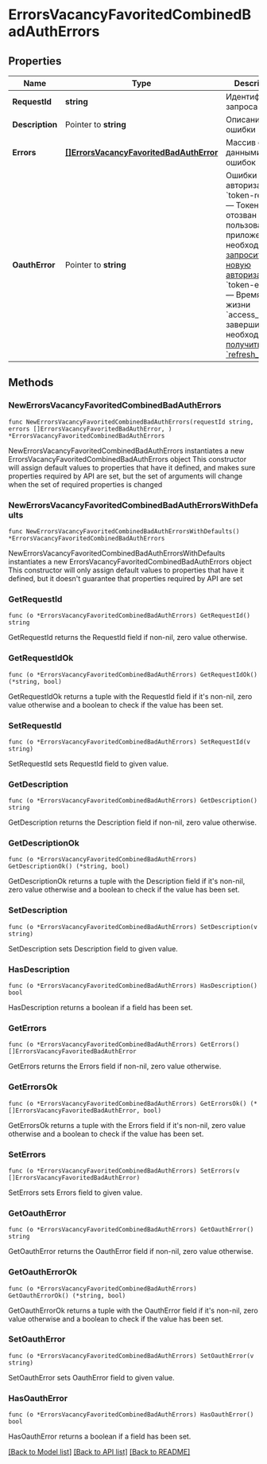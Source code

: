 # ErrorsVacancyFavoritedCombinedBadAuthErrors

## Properties

Name | Type | Description | Notes
------------ | ------------- | ------------- | -------------
**RequestId** | **string** | Идентификатор запроса | 
**Description** | Pointer to **string** | Описание ошибки | [optional] 
**Errors** | [**[]ErrorsVacancyFavoritedBadAuthError**](ErrorsVacancyFavoritedBadAuthError.md) | Массив с данными ошибок | 
**OauthError** | Pointer to **string** | Ошибки авторизации:   * &#x60;token-revoked&#x60; — Токен отозван пользователем, приложению необходимо [запросить новую авторизацию](#tag/Avtorizaciya-rabotodatelya/operation/authorize)   * &#x60;token-expired&#x60; — Время жизни &#x60;access_token&#x60; завершилось, необходимо [получить &#x60;refresh_token&#x60;](#tag/Avtorizaciya-rabotodatelya/operation/authorize)  | [optional] 

## Methods

### NewErrorsVacancyFavoritedCombinedBadAuthErrors

`func NewErrorsVacancyFavoritedCombinedBadAuthErrors(requestId string, errors []ErrorsVacancyFavoritedBadAuthError, ) *ErrorsVacancyFavoritedCombinedBadAuthErrors`

NewErrorsVacancyFavoritedCombinedBadAuthErrors instantiates a new ErrorsVacancyFavoritedCombinedBadAuthErrors object
This constructor will assign default values to properties that have it defined,
and makes sure properties required by API are set, but the set of arguments
will change when the set of required properties is changed

### NewErrorsVacancyFavoritedCombinedBadAuthErrorsWithDefaults

`func NewErrorsVacancyFavoritedCombinedBadAuthErrorsWithDefaults() *ErrorsVacancyFavoritedCombinedBadAuthErrors`

NewErrorsVacancyFavoritedCombinedBadAuthErrorsWithDefaults instantiates a new ErrorsVacancyFavoritedCombinedBadAuthErrors object
This constructor will only assign default values to properties that have it defined,
but it doesn't guarantee that properties required by API are set

### GetRequestId

`func (o *ErrorsVacancyFavoritedCombinedBadAuthErrors) GetRequestId() string`

GetRequestId returns the RequestId field if non-nil, zero value otherwise.

### GetRequestIdOk

`func (o *ErrorsVacancyFavoritedCombinedBadAuthErrors) GetRequestIdOk() (*string, bool)`

GetRequestIdOk returns a tuple with the RequestId field if it's non-nil, zero value otherwise
and a boolean to check if the value has been set.

### SetRequestId

`func (o *ErrorsVacancyFavoritedCombinedBadAuthErrors) SetRequestId(v string)`

SetRequestId sets RequestId field to given value.


### GetDescription

`func (o *ErrorsVacancyFavoritedCombinedBadAuthErrors) GetDescription() string`

GetDescription returns the Description field if non-nil, zero value otherwise.

### GetDescriptionOk

`func (o *ErrorsVacancyFavoritedCombinedBadAuthErrors) GetDescriptionOk() (*string, bool)`

GetDescriptionOk returns a tuple with the Description field if it's non-nil, zero value otherwise
and a boolean to check if the value has been set.

### SetDescription

`func (o *ErrorsVacancyFavoritedCombinedBadAuthErrors) SetDescription(v string)`

SetDescription sets Description field to given value.

### HasDescription

`func (o *ErrorsVacancyFavoritedCombinedBadAuthErrors) HasDescription() bool`

HasDescription returns a boolean if a field has been set.

### GetErrors

`func (o *ErrorsVacancyFavoritedCombinedBadAuthErrors) GetErrors() []ErrorsVacancyFavoritedBadAuthError`

GetErrors returns the Errors field if non-nil, zero value otherwise.

### GetErrorsOk

`func (o *ErrorsVacancyFavoritedCombinedBadAuthErrors) GetErrorsOk() (*[]ErrorsVacancyFavoritedBadAuthError, bool)`

GetErrorsOk returns a tuple with the Errors field if it's non-nil, zero value otherwise
and a boolean to check if the value has been set.

### SetErrors

`func (o *ErrorsVacancyFavoritedCombinedBadAuthErrors) SetErrors(v []ErrorsVacancyFavoritedBadAuthError)`

SetErrors sets Errors field to given value.


### GetOauthError

`func (o *ErrorsVacancyFavoritedCombinedBadAuthErrors) GetOauthError() string`

GetOauthError returns the OauthError field if non-nil, zero value otherwise.

### GetOauthErrorOk

`func (o *ErrorsVacancyFavoritedCombinedBadAuthErrors) GetOauthErrorOk() (*string, bool)`

GetOauthErrorOk returns a tuple with the OauthError field if it's non-nil, zero value otherwise
and a boolean to check if the value has been set.

### SetOauthError

`func (o *ErrorsVacancyFavoritedCombinedBadAuthErrors) SetOauthError(v string)`

SetOauthError sets OauthError field to given value.

### HasOauthError

`func (o *ErrorsVacancyFavoritedCombinedBadAuthErrors) HasOauthError() bool`

HasOauthError returns a boolean if a field has been set.


[[Back to Model list]](../README.md#documentation-for-models) [[Back to API list]](../README.md#documentation-for-api-endpoints) [[Back to README]](../README.md)


